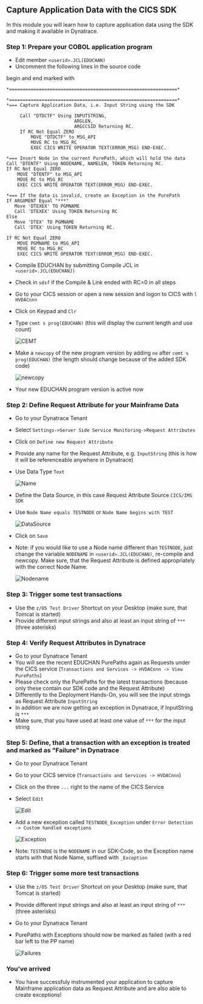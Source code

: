 ## Capture Application Data with the CICS SDK

In this module you will learn how to capture application data using the SDK and making it available in Dynatrace.

### Step 1: Prepare your COBOL application program
- Edit member `<userid>.JCL(EDUCHAN)`
- Uncomment the following lines in the source code
 
begin and end marked with
```COBOL
*==============================================================*
```

```COBOL
*==============================================================*
*=== Capture Application Data, i.e. Input String using the SDK  
                                                                
     Call "DTDCTF" Using INPUTSTRING,                           
                         ARGLEN,                                
                         ARGCCSID Returning RC.                 
     If RC Not Equal ZERO                                       
         MOVE "DTDCTF" to MSG_API                               
         MOVE RC to MSG_RC                                      
         EXEC CICS WRITE OPERATOR TEXT(ERROR_MSG) END-EXEC.     
```
 
```COBOL
*=== Insert Node in the current PurePath, which will hold the data
Call "DTENTF" Using NODENAME, NAMELEN, TOKEN Returning RC.
If RC Not Equal ZERO                                      
    MOVE "DTENTF" to MSG_API                              
    MOVE RC to MSG_RC                                     
    EXEC CICS WRITE OPERATOR TEXT(ERROR_MSG) END-EXEC.   
```
 
```COBOL
*=== If the data is invalid, create an Exception in the PurePath
If ARGUMENT Equal "***"                         
   Move 'DTEXEX' TO PGMNAME                           
   Call 'DTEXEX' Using TOKEN Returning RC             
Else                                                  
   Move 'DTEX' TO PGMNAME                             
   Call 'DTEX' Using TOKEN Returning RC.              
                                                      
If RC Not Equal ZERO                                  
    MOVE PGMNAME to MSG_API                           
    MOVE RC to MSG_RC                                 
    EXEC CICS WRITE OPERATOR TEXT(ERROR_MSG) END-EXEC.
```

- Compile EDUCHAN by submitting Compile JCL in `<userid>.JCL(EDUCHANJ)`
- Check in `sdsf` if the Compile & Link ended with RC=0 in all steps 
- Go to your CICS session or open a new session and logon to CICS with `l HVDACnnn` 
- Click on Keypad and `Clr`
- Type `cemt s prog(EDUCHAN)` (this will display the current length and use count)

  ![CEMT](../../assets/images/cemt.png)

- Make a `newcopy` of the new program version by adding `ne` after `cemt s prog(EDUCHAN)` (the length should change because of the added SDK code)

  ![newcopy](../../assets/images/newcopy.png)

- Your new EDUCHAN program version is active now
 
### Step 2: Define Request Attribute for your Mainframe Data

- Go to your Dynatrace Tenant
- Select `Settings->Server Side Service Monitoring->Request Attributes`
- Click on `Define new Request Attribute`
- Provide any name for the Request Attribute, e.g. `InputString` (this is how it will be referenceable anywhere in Dynatrace)
- Use Data Type `Text` 

  ![Name](../../assets/images/Request_Attribute_Name.png)

- Define the Data Source, in this case Request Attribute Source `CICS/IMS SDK` 
- Use `Node Name equals TESTNODE`  or `Node Name begins with TEST`

  ![DataSource](../../assets/images/Request_Attribute_DataSource.png)

- Click on `Save` 
- Note: if you would like to use a Node name different than `TESTNODE`, just change the variable `NODENAME` in `<userid>.JCL(EDUCHAN)`, re-compile and newcopy. 
Make sure, that the Request Attribute is defined appropriately with the correct Node Name.
  
  ![Nodename](../../assets/images/Nodename.png)

### Step 3: Trigger some test transactions
- Use the `z/OS Test Driver` Shortcut on your Desktop (make sure, that Tomcat is started)
- Provide different input strings and also at least an input string of `***` (three asterisks)

### Step 4: Verify Request Attributes in Dynatrace
- Go to your Dynatrace Tenant
- You will see the recent EDUCHAN PurePaths again as Requests under the CICS service (`Transactions and Services -> HVDACnnn -> View PurePaths`)
- Please check only the PurePaths for the latest transactions (because only these contain our SDK code and the Request Attribute)
- Differently to the Deployment Hands-On, you will see the input strings as Request Attribute `InputString`
- In addition we are now getting an exception in Dynatrace, if InputString is `***`
- Make sure, that you have used at least one value of `***` for the input string


### Step 5: Define, that a transaction with an exception is treated and marked as "Failure" in Dynatrace  
- Go to your Dynatrace Tenant
- Go to your CICS service (`Transactions and Services -> HVDACnnn`)
- Click on the three `...` right to the name of the CICS Service
- Select `Edit`

  ![Edit](../../assets/images/Edit.png)

- Add a new exception called `TESTNODE_Exception` under `Error Detection -> Custom handled exceptions` 

  ![Exception](../../assets/images/Exception.png)

- Note: `TESTNODE` is the `NODENAME` in our SDK-Code, so the Exception name starts with that Node Name, suffixed with `_Exception`    

### Step 6: Trigger some more test transactions
- Use the `z/OS Test Driver` Shortcut on your Desktop (make sure, that Tomcat is started)
- Provide different input strings and also at least an input string of `***` (three asterisks)
- Go to your Dynatrace Tenant
- PurePaths with Exceptions should now be marked as failed (with a red bar left to the PP name)

  ![Failures](../../assets/images/Failures.png)

### You've arrived
- You have successfuly instrumented your application to capture Mainframe application data as Request Attribute and are also able to create exceptions! 





